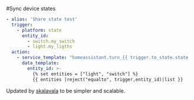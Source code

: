 #Sync device states

```yaml
- alias: 'Share state test'
  trigger:
    - platform: state
      entity_id: 
        - switch.my_switch
        - light.my_ligths
  action:
    - service_template: "homeassistant.turn_{{ trigger.to_state.state | lower}}"
      data_template:
        entity_id: >-
          {% set entities = ["light", "switch"] %}
          {{ entities |reject("equalto", trigger,entity_id)|list }}
```
Updated by [skalavala](https://github.com/skalavala) to be simpler and scalable.
